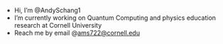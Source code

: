 - Hi, I’m @AndySchang1
- I’m currently working on Quantum Computing and physics education research at Cornell University
- Reach me by email @ams722@cornell.edu

<!---
AndySchang1/AndySchang1 is a ✨ special ✨ repository because its `README.md` (this file) appears on your GitHub profile.
You can click the Preview link to take a look at your changes.
--->
